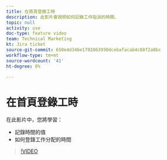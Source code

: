 ```yaml
---
title: 在首頁登錄工時
description: 此影片會說明如何記錄工作指派的時間。
topic: null
activity: use
doc-type: feature video
team: Technical Marketing
kt: Jira ticket
source-git-commit: 650e4d346e1792863930dcebafacab4c88f2a8bc
workflow-type: tm+mt
source-wordcount: '41'
ht-degree: 0%

---
```


# 在首頁登錄工時

在此影片中，您將學習：

* 記錄時間的值
* 如何登錄工作分配的時間

>[!VIDEO](https://video.tv.adobe.com/v/335103/?quality=12&learn=on)
